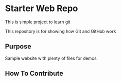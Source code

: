 # Starter Web Repo
This is simple project to learn git

This repository is for showing how Git and GitHub work

## Purpose

Sample website with plenty of files for demos

## How To Contribute
